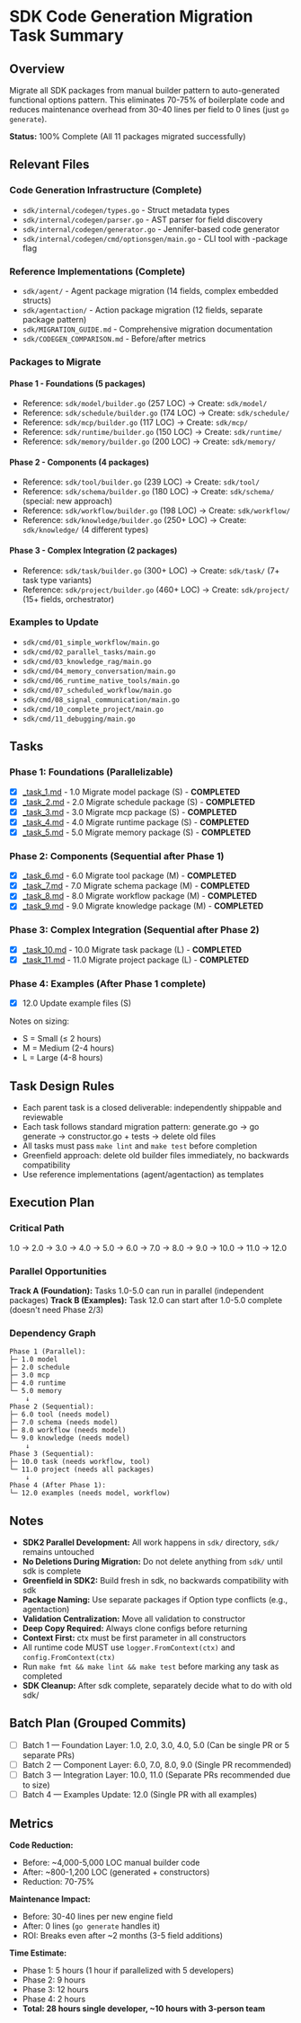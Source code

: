 # SDK Code Generation Migration Task Summary

## Overview

Migrate all SDK packages from manual builder pattern to auto-generated functional options pattern. This eliminates 70-75% of boilerplate code and reduces maintenance overhead from 30-40 lines per field to 0 lines (just `go generate`).

**Status:** 100% Complete (All 11 packages migrated successfully)

## Relevant Files

### Code Generation Infrastructure (Complete)

- `sdk/internal/codegen/types.go` - Struct metadata types
- `sdk/internal/codegen/parser.go` - AST parser for field discovery
- `sdk/internal/codegen/generator.go` - Jennifer-based code generator
- `sdk/internal/codegen/cmd/optionsgen/main.go` - CLI tool with -package flag

### Reference Implementations (Complete)

- `sdk/agent/` - Agent package migration (14 fields, complex embedded structs)
- `sdk/agentaction/` - Action package migration (12 fields, separate package pattern)
- `sdk/MIGRATION_GUIDE.md` - Comprehensive migration documentation
- `sdk/CODEGEN_COMPARISON.md` - Before/after metrics

### Packages to Migrate

#### Phase 1 - Foundations (5 packages)
- Reference: `sdk/model/builder.go` (257 LOC) → Create: `sdk/model/`
- Reference: `sdk/schedule/builder.go` (174 LOC) → Create: `sdk/schedule/`
- Reference: `sdk/mcp/builder.go` (117 LOC) → Create: `sdk/mcp/`
- Reference: `sdk/runtime/builder.go` (150 LOC) → Create: `sdk/runtime/`
- Reference: `sdk/memory/builder.go` (200 LOC) → Create: `sdk/memory/`

#### Phase 2 - Components (4 packages)
- Reference: `sdk/tool/builder.go` (239 LOC) → Create: `sdk/tool/`
- Reference: `sdk/schema/builder.go` (180 LOC) → Create: `sdk/schema/` (special: new approach)
- Reference: `sdk/workflow/builder.go` (198 LOC) → Create: `sdk/workflow/`
- Reference: `sdk/knowledge/builder.go` (250+ LOC) → Create: `sdk/knowledge/` (4 different types)

#### Phase 3 - Complex Integration (2 packages)
- Reference: `sdk/task/builder.go` (300+ LOC) → Create: `sdk/task/` (7+ task type variants)
- Reference: `sdk/project/builder.go` (460+ LOC) → Create: `sdk/project/` (15+ fields, orchestrator)

### Examples to Update

- `sdk/cmd/01_simple_workflow/main.go`
- `sdk/cmd/02_parallel_tasks/main.go`
- `sdk/cmd/03_knowledge_rag/main.go`
- `sdk/cmd/04_memory_conversation/main.go`
- `sdk/cmd/06_runtime_native_tools/main.go`
- `sdk/cmd/07_scheduled_workflow/main.go`
- `sdk/cmd/08_signal_communication/main.go`
- `sdk/cmd/10_complete_project/main.go`
- `sdk/cmd/11_debugging/main.go`

## Tasks

### Phase 1: Foundations (Parallelizable)
- [x] [_task_1.md](_task_1.md) - 1.0 Migrate model package (S) - **COMPLETED**
- [x] [_task_2.md](_task_2.md) - 2.0 Migrate schedule package (S) - **COMPLETED**
- [x] [_task_3.md](_task_3.md) - 3.0 Migrate mcp package (S) - **COMPLETED**
- [x] [_task_4.md](_task_4.md) - 4.0 Migrate runtime package (S) - **COMPLETED**
- [x] [_task_5.md](_task_5.md) - 5.0 Migrate memory package (S) - **COMPLETED**

### Phase 2: Components (Sequential after Phase 1)
- [x] [_task_6.md](_task_6.md) - 6.0 Migrate tool package (M) - **COMPLETED**
- [x] [_task_7.md](_task_7.md) - 7.0 Migrate schema package (M) - **COMPLETED**
- [x] [_task_8.md](_task_8.md) - 8.0 Migrate workflow package (M) - **COMPLETED**
- [x] [_task_9.md](_task_9.md) - 9.0 Migrate knowledge package (M) - **COMPLETED**

### Phase 3: Complex Integration (Sequential after Phase 2)
- [x] [_task_10.md](_task_10.md) - 10.0 Migrate task package (L) - **COMPLETED**
- [x] [_task_11.md](_task_11.md) - 11.0 Migrate project package (L) - **COMPLETED**

### Phase 4: Examples (After Phase 1 complete)
- [x] 12.0 Update example files (S)

Notes on sizing:
- S = Small (≤ 2 hours)
- M = Medium (2-4 hours)
- L = Large (4-8 hours)

## Task Design Rules

- Each parent task is a closed deliverable: independently shippable and reviewable
- Each task follows standard migration pattern: generate.go → go generate → constructor.go + tests → delete old files
- All tasks must pass `make lint` and `make test` before completion
- Greenfield approach: delete old builder files immediately, no backwards compatibility
- Use reference implementations (agent/agentaction) as templates

## Execution Plan

### Critical Path
1.0 → 2.0 → 3.0 → 4.0 → 5.0 → 6.0 → 7.0 → 8.0 → 9.0 → 10.0 → 11.0 → 12.0

### Parallel Opportunities

**Track A (Foundation):** Tasks 1.0-5.0 can run in parallel (independent packages)
**Track B (Examples):** Task 12.0 can start after 1.0-5.0 complete (doesn't need Phase 2/3)

### Dependency Graph

```
Phase 1 (Parallel):
├─ 1.0 model
├─ 2.0 schedule
├─ 3.0 mcp
├─ 4.0 runtime
└─ 5.0 memory
    ↓
Phase 2 (Sequential):
├─ 6.0 tool (needs model)
├─ 7.0 schema (needs model)
├─ 8.0 workflow (needs model)
└─ 9.0 knowledge (needs model)
    ↓
Phase 3 (Sequential):
├─ 10.0 task (needs workflow, tool)
└─ 11.0 project (needs all packages)
    ↓
Phase 4 (After Phase 1):
└─ 12.0 examples (needs model, workflow)
```

## Notes

- **SDK2 Parallel Development:** All work happens in `sdk/` directory, `sdk/` remains untouched
- **No Deletions During Migration:** Do not delete anything from `sdk/` until sdk is complete
- **Greenfield in SDK2:** Build fresh in sdk, no backwards compatibility with sdk
- **Package Naming:** Use separate packages if Option type conflicts (e.g., agentaction)
- **Validation Centralization:** Move all validation to constructor
- **Deep Copy Required:** Always clone configs before returning
- **Context First:** ctx must be first parameter in all constructors
- All runtime code MUST use `logger.FromContext(ctx)` and `config.FromContext(ctx)`
- Run `make fmt && make lint && make test` before marking any task as completed
- **SDK Cleanup:** After sdk complete, separately decide what to do with old sdk/

## Batch Plan (Grouped Commits)

- [ ] Batch 1 — Foundation Layer: 1.0, 2.0, 3.0, 4.0, 5.0 (Can be single PR or 5 separate PRs)
- [ ] Batch 2 — Component Layer: 6.0, 7.0, 8.0, 9.0 (Single PR recommended)
- [ ] Batch 3 — Integration Layer: 10.0, 11.0 (Separate PRs recommended due to size)
- [ ] Batch 4 — Examples Update: 12.0 (Single PR with all examples)

## Metrics

**Code Reduction:**
- Before: ~4,000-5,000 LOC manual builder code
- After: ~800-1,200 LOC (generated + constructors)
- Reduction: 70-75%

**Maintenance Impact:**
- Before: 30-40 lines per new engine field
- After: 0 lines (`go generate` handles it)
- ROI: Breaks even after ~2 months (3-5 field additions)

**Time Estimate:**
- Phase 1: 5 hours (1 hour if parallelized with 5 developers)
- Phase 2: 9 hours
- Phase 3: 12 hours
- Phase 4: 2 hours
- **Total: 28 hours single developer, ~10 hours with 3-person team**
